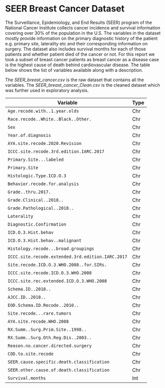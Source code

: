 # SEER Breast Cancer Dataset

The Surveillance, Epidemiology, and End Results (SEER) program of the National Cancer Institute collects cancer incidence and survival information covering over 30% of the population in the U.S. The variables in the dataset mostly provide information on the primary diagnostic history of the patient e.g. primary site, laterality etc and their corresponding information on surgery. The dataset also includes survival months for each of those patients and whether patient died of the cancer or not. For this report we took a subset of breast cancer patients as breast cancer as a disease case is the highest cause of death behind cardiovascular disease. The table below shows the list of variables available along with a description.

The *SEER_breast_cancer.csv* is the raw dataset that contains all the variables. The *SEER_breast_cancer_Clean.csv* is the cleaned dataset which was further used in exploratory analysis.

Variable | Type 
------|---- 
`Age.recode.with..1.year.olds` | Chr 
`Race.recode..White..Black..Other.` | Chr 
`Sex`  | Chr
`Year.of.diagnosis` | Chr
`AYA.site.recode.2020.Revision` | Chr
`ICCC.site.recode.3rd.edition.IARC.2017` | Chr
`Primary.Site...labeled` | Chr
`Primary.Site` | Chr
`Histologic.Type.ICD.O.3` | Chr
`Behavior.recode.for.analysis` | Chr
`Grade..thru.2017.` | Chr
`Grade.Clinical..2018..` | Chr
`Grade.Pathological..2018..` | Chr
`Laterality` | Chr
`Diagnostic.Confirmation` | Chr
`ICD.O.3.Hist.behav` | Chr
`ICD.O.3.Hist.behav..malignant` | Chr
`Histology.recode...broad.groupings` | Chr
`ICCC.site.recode.extended.3rd.edition.IARC.2017` | Chr
`Site.recode.ICD.O.3.WHO.2008..for.SIRs.` | Chr
`ICCC.site.recode.ICD.O.3.WHO.2008` | Chr
`ICCC.site.rec.extended.ICD.O.3.WHO.2008` | Chr
`Schema.ID..2018..` | Chr
`AJCC.ID..2018..` | Chr
`EOD.Schema.ID.Recode..2010..` | Chr
`Site.recode...rare.tumors` | Chr
`AYA.site.recode.WHO.2008` | Chr 
`RX.Summ..Surg.Prim.Site..1998..` | Chr
`RX.Summ..Surg.Oth.Reg.Dis..2003..` | Chr
`Reason.no.cancer.directed.surgery` | Chr
`COD.to.site.recode` | Chr
`SEER.cause.specific.death.classification` | Chr
`SEER.other.cause.of.death.classification` | Chr
`Survival.months` | Int